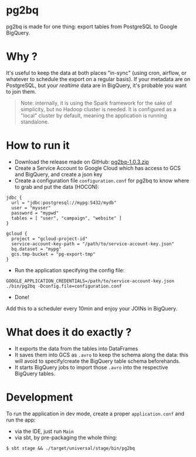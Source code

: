 # pg2bq

pg2bq is made for one thing: export tables from PostgreSQL to Google BigQuery.

# Why ?

It's useful to keep the data at both places "in-sync" (using cron, airflow, or whatever to schedule the export on a regular basis).
If your metadata are on PostgreSQL, but your _realtime_ data are in BigQuery, it's probable you want to join them.

> Note: internally, it is using the Spark framework for the sake of simplicity, but no Hadoop cluster is needed. It is configured as a "local" cluster by default, meaning the application is running standalone.

# How to run it

- Download the release made on GitHub: [pg2bq-1.0.3.zip](https://github.com/Powerspace/pg2bq/releases/download/v1.0.3/pg2bq-1.0.3.zip)
- Create a Service Account to Google Cloud which has access to GCS and BigQuery, and create a json key
- Create a configuration file `configuration.conf` for pg2bq to know where to grab and put the data (HOCON):
```
jdbc {
  url = "jdbc:postgresql://mypg:5432/mydb"
  user = "myuser"
  password = "mypwd"
  tables = [ "user", "campaign", "website" ]
}

gcloud {
  project = "gcloud-project-id"
  service-account-key-path = "/path/to/service-account-key.json"
  bq.dataset = "mypg"
  gcs.tmp-bucket = "pg-export-tmp"
}
```
- Run the application specifying the config file:
```
GOOGLE_APPLICATION_CREDENTIALS=/path/to/service-account-key.json ./bin/pg2bq -Dconfig.file=configuration.conf
```
- Done!

Add this to a scheduler every 10min and enjoy your JOINs in BigQuery.

# What does it do exactly ?

- It exports the data from the tables into DataFrames
- It saves them into GCS as `.avro` to keep the schema along the data: this will avoid to specify/create the BigQuery table schema beforehands.
- It starts BigQuery jobs to import those `.avro` into the respective BigQuery tables.

# Development

To run the application in dev mode, create a proper `application.conf` and run the app:

- via the IDE, just run `Main`
- via sbt, by pre-packaging the whole thing:
```
$ sbt stage && ./target/universal/stage/bin/pg2bq
```
